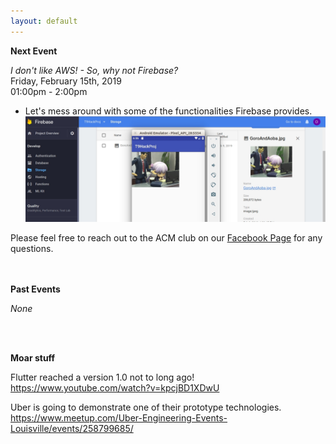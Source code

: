 ```yaml
---
layout: default
---
```


**Next Event**

*I don't like AWS! - So, why not Firebase?*<br>
Friday, February 15th, 2019 <br>
01:00pm - 2:00pm
<br>

   * Let's mess around with some of the functionalities Firebase provides.
    ![Alt text](./2019_Feb_SIG.jpg?raw=true "Lonely Gourment and Firebase")

Please feel free to reach out to the ACM club on our [Facebook Page](https://www.facebook.com/MSUDenverACM/) for any questions.
<br>
<br>
<br>

**Past Events**

*None*

<br>
<br>

**Moar stuff**

Flutter reached a version 1.0 not to long ago!
<https://www.youtube.com/watch?v=kpcjBD1XDwU>

Uber is going to demonstrate one of their prototype technologies.
<https://www.meetup.com/Uber-Engineering-Events-Louisville/events/258799685/>
